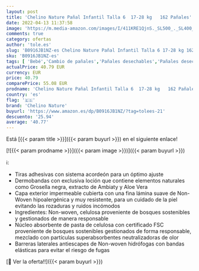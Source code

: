 ```yaml
---
layout: post
title: 'Chelino Nature Pañal Infantil Talla 6  17-28 kg   162 Pañales'
date: 2022-04-13 11:37:58
image: 'https://m.media-amazon.com/images/I/411KRE1QjnS._SL500_._SL400_.jpg'
comments: true
category: ofertas
author: 'tole.es'
slug: 'B0916JB1NZ-es Chelino Nature Pañal Infantil Talla 6 17-28 kg 162 Pañales'
sku: 'B0916JB1NZ-es'
tags: [ 'Bebé','Cambio de pañales','Pañales desechables','Pañales desechables para bebés','Pañales para bebé','chelino','chelino nature','es','pañal','pañales', ]
actualPrice: 40.79 EUR
currency: EUR
price: 40.79
comparePrice: 55.08 EUR
prodname: 'Chelino Nature Pañal Infantil Talla 6  17-28 kg   162 Pañales'
country: 'es'
flag: '🇪🇸'
brand: 'Chelino Nature'
buyurl: 'https://www.amazon.es/dp/B0916JB1NZ/?tag=tolees-21'
descuento: '25.94'
average: '40.77'
---
```


Está [{{< param title >}}]({{< param buyurl >}}) en el siguiente enlace!

[![{{< param prodname >}}]({{< param image >}})]({{< param buyurl >}})

ℹ️:

- Tiras adhesivas con sistema acordeón para un óptimo ajuste
- Dermobandas con exclusiva loción que contiene elementos naturales como Grosella negra, extracto de Ambiaty y Aloe Vera
- Capa exterior impermeable cubierta con una fina lámina suave de Non-Woven hipoalergénica y muy resistente, para un cuidado de la piel evitando las rozaduras y ruidos incómodos
- Ingredientes: Non-woven, celulosa proveniente de bosques sostenibles y gestionados de manera responsable
- Núcleo absorbente de pasta de celulosa con certificado FSC proveniente de bosques sostenibles gestionados de forma responsable, mezclado con partículas superabsorbentes neutralizadoras de olor
- Barreras laterales antiescapes de Non-woven hidrófogas con bandas elásticas para evitar el riesgo de fugas

[🛒 Ver la oferta!!]({{< param buyurl >}})
